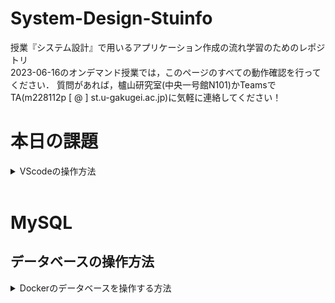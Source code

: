 # System-Design-Stuinfo

授業『システム設計』で用いるアプリケーション作成の流れ学習のためのレポジトリ  
2023-06-16のオンデマンド授業では，このページのすべての動作確認を行ってください．
質問があれば，櫨山研究室(中央一号館N101)かTeamsでTA(m228112p [ @ ] st.u-gakugei.ac.jp)に気軽に連絡してください！


# 本日の課題
<details>
<summary> VScodeの操作方法 </summary>

### 手順0
初回起動時のみ以下の手順を行う．<br>
Windowsの人はUbuntu, Macの人はターミナル(iterm2など)を起動し，以下のコマンドを入力して実行
```sh
git clone https://github.com/HazeyamaLab/system-design-docker-stuinfo.git
```
以上でプロジェクトのクローンが終了するので，次回以降は以下の手順から進めればOK

### 手順1
Windowsの人はDocker Desktopを事前に起動しておく．
Ubuntu(Win)もしくはターミナル(mac)を起動し，以下のコマンドを実行してプロジェクトフォルダに移る
Stuinfoプロジェクトや課題プロジェクトを開く場合はsystem-design-dockerのディレクトリ名部分を適宜修正する．今回はstuinfoを開く．
|  プロジェクト名  |  ディレクトリ名  |
| ---- | ---- |
|  動作確認  |  system-design-docker  |
|  stuinfo  |  system-design-docker-stuinfo  |
|  課題用テンプレート  |  system-design-docker-your-project  |
```sh
cd system-design-docker-stuinfo
```
### 手順2
以下のコマンドを実行してVScodeを起動
```sh
code .
```

### 手順3
VScodeをdev-containerで再度開く．右下のウインドウからReopen in containerを選択するか，Ctrl + Shift + pでコマンドパレットを開き，Reopen in Container を入力して選択する(gif参照)
![ubuntu](./imgs/open_code.gif "code")

### 手順4
手順5  
VScodeの下部ターミナルで以下のコマンドを実行．もしターミナルが表示されていなければ，上部メニューバーの ターミナル -> 新しいターミナル で出現する．
```
./gradlew tR
```
![ubuntu](./imgs/vscode-terminal.png "terminal")  

### 手順5
ブラウザで http://localhost:8080/system-design-dev/ を開き，以下の画面に下例のようにデータを入力し，送信ボタンを押す．
![form](./imgs/form.png "form")

### 手順6
以下のOK牧場が表示されればOK牧場
![form](./imgs/ok.png "form")

### 手順7
トップに戻り，学籍番号によるサーチを選択して，先程入力したIDで検索し，以下のようにデータが出力されれば完了．お疲れ様でした．
![form](./imgs/result.png "form")

## 参考: VScodeからプロジェクトを起動する手法(上級者向け)

VScodeを起動し，ファイル ->  最近使用した項目を開く<br>
[dev container:system-design-docker]等の開きたい項目をクリックするだけ
![ubuntu](./imgs/open_code_2.gif "code")

</details>

<br>

# MySQL
## データベースの操作方法
<details>
<summary> Dockerのデータベースを操作する方法 </summary>

### 前提
VScode を立ち上げて，dev-containerが立ち上がっている状態であること
また，Docker Desktopを起動して下の画像のように，対象のStack(3つ座布団が重なっているようなアイコン)が緑色になっていることを確認する．
![ubuntu](./imgs/docker-up.png "terminal")  

### 手順1 Docker Desktopを起動する
もしdev-containerが立ち上がっていない場合は，VScodeの操作方法 -> 手順3を実行すること

### 手順2 対象のStackからhogehoge-dbというコンテナを開く
今回システム設計では3つのStack(hello_jsp_servlet / stuinfo / your_project)を配布するので，DB操作を行いたいプロジェクト(今回はstuinfo)を選択して， __末尾が-dbとなっているコンテナを選択__ して，Terminalを開く 詳細はGif参照
![ubuntu](./imgs/open_db.gif "code")

### 手順3 MySQLを起動する
以下のコマンドをTerminal上で実行
```
mysql -utest -p
```
Enter password:と表示されてパスワード入力が求められるので，test と入力．__パスワードは入力しても画面上に表示されないので要注意！__ <br>
尚，今回用いるDBの基本情報は以下の通り
|    |    |
| ---- | ---- |
|  ユーザ名  |  test  |
|  パスワード  |  test  |
|  DB名  |  db  |

### 手順4 MySQLが立ち上がったら，任意の操作を行う．
以下のコマンドを入力して，データベースを選択した後，任意の操作が行える．
```
use db;
```
例えば
```
select * from student_info;
```
などが動作していればOK
</details>